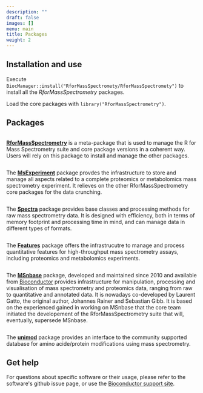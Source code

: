 ```yaml
---
description: ""
draft: false
images: []
menu: main
title: Packages
weight: 2
---
```


## Installation and use

Execute
`BiocManager::install("RforMassSpectromety/RforMassSpectromety")` to
install all the *RforMassSpectrometry* packages.

Load the core packages with `library("RforMassSpectrometry")`.


## Packages

<div class="package-section">

<div class="packages">

<div class="package">
<img class="package-image" src="/images/hex-R4MS.png" alt=""></img>
<div class="package-info"><p><b><a href="https://github.com/rformassspectrometry/RforMassSpectrometry">RforMassSpectrometry</a></b>
is a meta-package that is used to manage the R for Mass Spectrometry
suite and core package versions in a coherent way. Users will rely on
this package to install and manage the other packages.</p> </div> </div>

<div class="package">
<img class="package-image" src="/images/hex-R4MSbeam.png" alt=""></img>
<div class="package-info"><p>The <b><a href="https://github.com/rformassspectrometry/MsExperiment">MsExperiment</a></b>
package provdes the infrastructure to store and manage all aspects
related to a complete proteomics or metabolomics mass spectrometry
experiment. It relieves on the other RforMassSpectrometry core
packages for the data crunching. </p> </div> </div>

<div class="package">
<img class="package-image" src="/images/hex-R4MSsegm.png" alt=""></img>
<div class="package-info"><p>The <b><a href="https://github.com/rformassspectrometry/Spectra">Spectra</a></b>
package provides base classes and processing methods for raw mass
spectrometry data. It is designed with efficiency, both in terms of
memory footprint and processing time in mind, and can manage data in
different types of formats. </p> </div> </div>


<div class="package">
<img class="package-image" src="/images/hex-R4MScube.png" alt=""></img>
<div class="package-info"><p>The <b><a href="https://github.com/rformassspectrometry/Features">Features</a></b>
package offers the infrastrucutre to manage and process quantitative
features for high-throughput mass spectrometry assays, including
proteomics and metabolomics experiments.</p> </div> </div>


<div class="package">
<img class="package-image" src="/images/hex-MSnbase.png" alt=""></img>
<div class="package-info"><p>The <b><a href="https://github.com/lgatto/MSnbase">MSnbase</a></b>
package, developed and maintained since 2010 and available from <a
href="http://bioconductor.org/packages/devel/bioc/html/MSnbase.html">Bioconductor</a>
provides infrastructure for manipulation, processing and visualisation
of mass spectrometry and proteomics data, ranging from raw to
quantitative and annotated data. It is nowadays co-developed by
Laurent Gatto, the original author, Johannes Rainer and Sebastian
Gibb. It is based on the experienced gained in working on MSnbase that
the core team initiated the developement of the RforMassSpectrometry
suite that will, eventually, supersede MSnbase.</p> </div> </div>


<div class="package">
<img class="package-image" src="/images/hex-R4MSbord.png" alt=""></img>
<div class="package-info"><p>The <b><a href="https://github.com/rformassspectrometry/unimod">unimod</a></b>
package provides an interface to the community supported database for
amino acide/protein modifications using mass spectrometry.</p> </div> </div>

</div>

</div>

## Get help

For questions about specific software or their usage, please refer to
the software's github issue page, or use the [Bioconductor support
site](http://support.bioconductor.org/).
